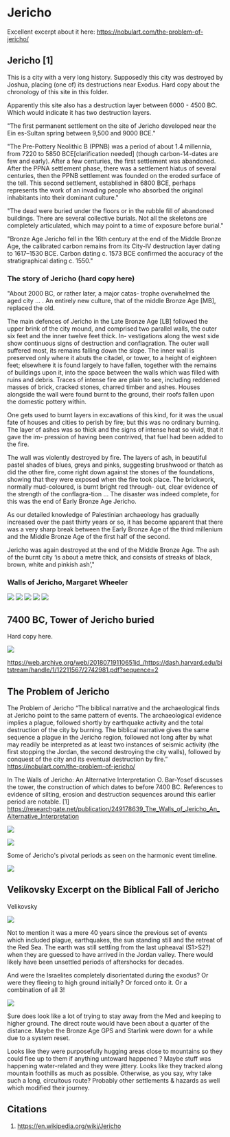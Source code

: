 # Jericho

Excellent excerpt about it here: https://nobulart.com/the-problem-of-jericho/

## Jericho [1]

This is a city with a very long history. Supposedly this city was destroyed by Joshua, placing (one of) its destructions near Exodus. Hard copy about the chronology of this site in this folder.

Apparently this site also has a destruction layer between 6000 - 4500 BC. Which would indicate it has two destruction layers.

"The first permanent settlement on the site of Jericho developed near the Ein es-Sultan spring between 9,500 and 9000 BCE."

"The Pre-Pottery Neolithic B (PPNB) was a period of about 1.4 millennia, from 7220 to 5850 BCE[clarification needed] (though carbon-14-dates are few and early). After a few centuries, the first settlement was abandoned. After the PPNA settlement phase, there was a settlement hiatus of several centuries, then the PPNB settlement was founded on the eroded surface of the tell. This second settlement, established in 6800 BCE, perhaps represents the work of an invading people who absorbed the original inhabitants into their dominant culture."

"The dead were buried under the floors or in the rubble fill of abandoned buildings. There are several collective burials. Not all the skeletons are completely articulated, which may point to a time of exposure before burial."

"Bronze Age Jericho fell in the 16th century at the end of the Middle Bronze Age, the calibrated carbon remains from its City-IV destruction layer dating to 1617–1530 BCE. Carbon dating c. 1573 BCE confirmed the accuracy of the stratigraphical dating c. 1550."

### The story of Jericho (hard copy here)

"About 2000 BC, or rather later, a major catas- trophe overwhelmed the aged city … . An entirely new culture, that of the middle Bronze Age [MB], replaced the old.

The main defences of Jericho in the Late Bronze Age [LB] followed the upper brink of the city mound, and comprised two parallel walls, the outer six feet and the inner twelve feet thick. In- vestigations along the west side show continuous signs of destruction and conflagration. The outer wall suffered most, its remains falling down the slope. The inner wall is preserved only where it abuts the citadel, or tower, to a height of eighteen feet; elsewhere it is found largely to have fallen, together with the remains of buildings upon it, into the space between the walls which was filled with ruins and debris. Traces of intense fire are plain to see, including reddened masses of brick, cracked stones, charred timber and ashes. Houses alongside the wall were found burnt to the ground, their roofs fallen upon the domestic pottery within.

One gets used to burnt layers in excavations of this kind, for it was the usual fate of houses and cities to perish by fire; but this was no ordinary burning. The layer of ashes was so thick and the signs of intense heat so vivid, that it gave the im- pression of having been contrived, that fuel had been added to the fire.

The wall was violently destroyed by fire. The layers of ash, in beautiful pastel shades of blues, greys and pinks, suggesting brushwood or thatch as did the other fire, come right down against the stones of the foundations, showing that they were exposed when the fire took place. The brickwork, normally mud-coloured, is burnt bright red through- out, clear evidence of the strength of the conflagra-tion ... The disaster was indeed complete, for this was the end of Early Bronze Age Jericho.

As our detailed knowledge of Palestinian archaeology has gradually increased over the past thirty years or so, it has become apparent that there was a very sharp break between the Early Bronze Age of the third millenium and the Middle Bronze Age of the first half of the second.

Jericho was again destroyed at the end of the Middle Bronze Age. The ash of the burnt city ‘is about a metre thick, and consists of streaks of black, brown, white and pinkish ash’,"

### Walls of Jericho, Margaret Wheeler

![](img/walls-jericho1.jpg)
![](img/walls-jericho2.jpg)
![](img/walls-jericho3.jpg)
![](img/walls-jericho4.jpg)
![](img/walls-jericho5.jpg)

## 7400 BC, Tower of Jericho buried

Hard copy here.

![](img/jericho-tower.jpg)

https://web.archive.org/web/20180719110651id_/https://dash.harvard.edu/bitstream/handle/1/12211567/2742981.pdf?sequence=2

## The Problem of Jericho

The Problem of Jericho
“The biblical narrative and the archaeological finds at Jericho point to the same pattern of events. The archaeological evidence implies a plague, followed shortly by earthquake activity and the total destruction of the city by burning. The biblical narrative gives the same sequence a plague in the Jericho region, followed not long after by what may readily be interpreted as at least two instances of seismic activity (the first stopping the Jordan, the second destroying the city walls), followed by conquest of the city and its eventual destruction by fire.”
https://nobulart.com/the-problem-of-jericho/

In The Walls of Jericho: An Alternative Interpretation O. Bar-Yosef discusses the tower, the construction of which dates to before 7400 BC. References to evidence of silting, erosion and destruction sequences around this earlier period are notable.
[1] https://researchgate.net/publication/249178639_The_Walls_of_Jericho_An_Alternative_Interpretation

![](img/photo_5924@12-11-2024_23-51-59.jpg)

![](img/photo_5925@12-11-2024_23-51-59.jpg)

Some of Jericho's pivotal periods as seen on the harmonic event timeline.

![](img/photo_5926@12-11-2024_23-53-38.jpg)

## Velikovsky Excerpt on the Biblical Fall of Jericho

Velikovsky

![](img/photo_5927@13-11-2024_09-16-39.jpg)

Not to mention it was a mere 40 years since the previous set of events which included plague, earthquakes, the sun standing still and the retreat of the Red Sea. The earth was still settling from the last upheaval (S1>S2?) when they are guessed to have arrived in the Jordan valley. There would likely have been unsettled periods of aftershocks for decades.

And were the Israelites completely disorientated during the exodus? Or were they fleeing to high ground initially? Or forced onto it. Or a combination of all 3!

![](img/photo_5928@13-11-2024_10-26-36.jpg)

Sure does look like a lot of trying to stay away from the Med and keeping to higher ground. The direct route would have been about a quarter of the distance. Maybe the Bronze Age GPS and Starlink were down for a while due to a system reset.

Looks like they were purposefully hugging areas close to mountains so they could flee up to them if anything untoward happened ? Maybe stuff was happening water-related and they were jittery. Looks like they tracked along mountain foothills as much as possible. Otherwise, as you say, why take such a long, circuitous route? Probably other settlements & hazards as well which modified their journey.

## Citations

1. https://en.wikipedia.org/wiki/Jericho